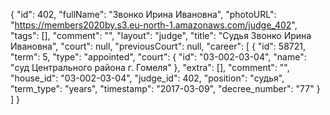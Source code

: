 {
    "id": 402,
    "fullName": "Звонко Ирина Ивановна",
    "photoURL": "https://members2020by.s3.eu-north-1.amazonaws.com/judge_402",
    "tags": [],
    "comment": "",
    "layout": "judge",
    "title": "Судья Звонко Ирина Ивановна",
    "court": null,
    "previousCourt": null,
    "career": [
        {
            "id": 58721,
            "term": 5,
            "type": "appointed",
            "court": {
                "id": "03-002-03-04",
                "name": "суд Центрального района г. Гомеля"
            },
            "extra": [],
            "comment": "",
            "house_id": "03-002-03-04",
            "judge_id": 402,
            "position": "судья",
            "term_type": "years",
            "timestamp": "2017-03-09",
            "decree_number": "77"
        }
    ]
}